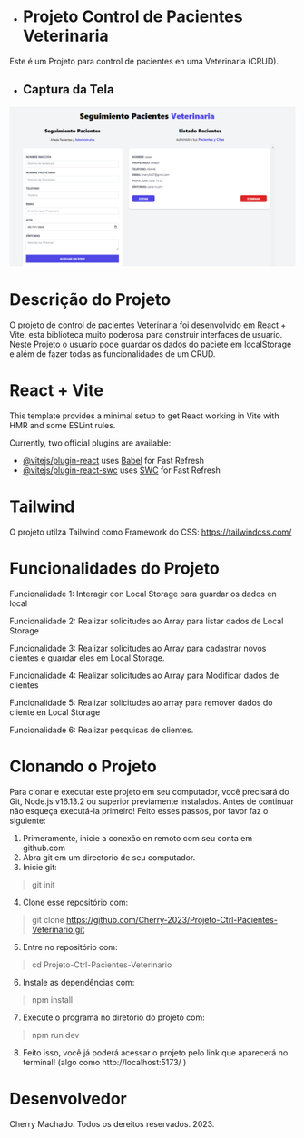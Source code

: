 - # Projeto Control de Pacientes Veterinaria
Este é um Projeto para control de pacientes en uma Veterinaria (CRUD).

- ## Captura da Tela   
![alt text](https://github.com/Cherry-2023/Projeto-Ctrl-Pacientes-Veterinario/blob/master/src/assets/Pantalla.png)

# Descrição do Projeto

O projeto de control de pacientes Veterinaria foi desenvolvido em React + Vite, esta biblioteca muito poderosa para construir interfaces de usuario. Neste Projeto o usuario pode guardar os dados do paciete em localStorage e além de fazer todas as funcionalidades de um CRUD.

# React + Vite

This template provides a minimal setup to get React working in Vite with HMR and some ESLint rules.

Currently, two official plugins are available:

- [@vitejs/plugin-react](https://github.com/vitejs/vite-plugin-react/blob/main/packages/plugin-react/README.md) uses [Babel](https://babeljs.io/) for Fast Refresh
- [@vitejs/plugin-react-swc](https://github.com/vitejs/vite-plugin-react-swc) uses [SWC](https://swc.rs/) for Fast Refresh

# Tailwind

O projeto utilza Tailwind como Framework do CSS: https://tailwindcss.com/

# Funcionalidades do Projeto

Funcionalidade 1: Interagir con Local Storage para guardar os dados en local

Funcionalidade 2: Realizar solicitudes ao Array para listar dados de Local Storage

Funcionalidade 3: Realizar solicitudes ao Array para cadastrar novos clientes e guardar eles em Local Storage.

Funcionalidade 4: Realizar solicitudes ao Array para Modificar dados de clientes

Funcionalidade 5: Realizar solicitudes ao array para remover dados do cliente en Local Storage

Funcionalidade 6: Realizar pesquisas de clientes.

# Clonando o Projeto

Para clonar e executar este projeto em seu computador, você precisará do Git, Node.js v16.13.2 ou superior previamente instalados.
Antes de continuar não esqueça executá-la primeiro!
Feito esses passos, por favor faz o siguiente:

1) Primeramente, inicie a conexão en remoto com seu conta em github.com
2) Abra git em um directorio de seu computador.
3) Inicie git:
> git init
4) Clone esse repositório com:
> git clone https://github.com/Cherry-2023/Projeto-Ctrl-Pacientes-Veterinario.git
5) Entre no repositório com:
>  cd Projeto-Ctrl-Pacientes-Veterinario
6) Instale as dependências com:
> npm install
7) Execute o programa no diretorio do projeto com:
> npm run dev
8) Feito isso, você já poderá acessar o projeto pelo link que aparecerá no terminal! (algo como  http://localhost:5173/ )

# Desenvolvedor

Cherry Machado. Todos os dereitos reservados. 2023.

